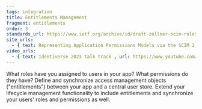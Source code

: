 ```yaml
---
tags: integration
title: Entitlements Management
fragment: entitlements
order: 3
standards_url: https://www.ietf.org/archive/id/draft-zollner-scim-roles-entitlements-extension-01.html
site_urls:
  - { text: Representing Application Permissions Models via the SCIM 2.0 Roles and Entitlements Attributes, url: https://pages.scmagazine.com/rs/188-UNZ-660/images/Identiverse%202023%20-%20Representing%20Application%20Permissions%20Models%20via%20the%20SCIM%202.0%20Roles%20and%20Entitlements%20Attributes%20-%206.01.pdf }
video_urls:
  - { text: Identiverse 2023 talk track , url: https://www.youtube.com/watch?v=zI7HDneX0IM&t }
---
```


What roles have you assigned to users in your app? What permissions do they have? Define and synchronize access management objects ("entitlements") between your app and a central user store. Extend your lifecycle management functionality to include entitlements and synchronize your users' roles and permissions as well.
